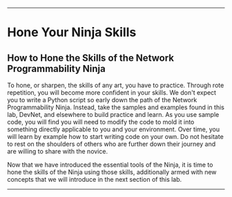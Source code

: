 

---

# Hone Your Ninja Skills

## How to Hone the Skills of the Network Programmability Ninja

To hone, or sharpen, the skills of any art, you have to practice.  Through rote repetition, you will become more 
confident in your skills.  We don't expect you to write a Python script so early down the path of the Network 
Programmability Ninja.  Instead, take the samples and examples found in this lab, DevNet, and elsewhere to build 
practice and learn.  As you use sample code, you will find you will need to modify the code to mold it into something
directly applicable to you and your environment.  Over time, you will learn by example how to start writing code on 
your own.  Do not hesitate to rest on the shoulders of others who are further down their journey and are willing to 
share with the novice. 

Now that we have introduced the essential tools of the Ninja, it is time to hone the skills of the Ninja using 
those skills, additionally armed with new concepts that we will introduce in the next section of this lab.

---


